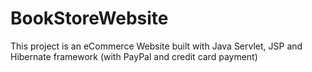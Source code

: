 # BookStoreWebsite
This project is an eCommerce Website built with Java Servlet, JSP and Hibernate framework  (with PayPal and credit card payment)
